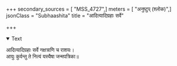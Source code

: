 +++
secondary_sources = [ "MSS_4727",]
meters = [ "अनुष्टुप् (श्लोक)",]
jsonClass = "Subhaashita"
title = "आदित्यादिग्रहाः सर्वे"

+++

<details open><summary>Text</summary>

आदित्यादिग्रहाः सर्वे नक्षत्राणि च राशयः।  
आयुः कुर्वन्तु ते नित्यं यस्यैषा जन्मपत्रिका॥
</details>
